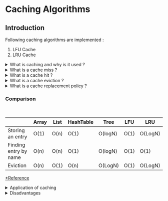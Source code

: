 # Caching Algorithms

## Introduction

Following caching algorithms are implemented :

1. LFU Cache
2. LRU Cache

<details>

<summary>
What is caching and why is it used ?
</summary>
Caching is a technique used to improve the performance of a system by storing the frequently used data in a cache. The cache is a temporary storage area which is used to store the frequently used data. The data stored in the cache is retrieved from the cache instead of the main memory. This reduces the time required to access the data and improves the performance of the system.
</details>

<details>
<summary>
What is a cache miss ?
</summary>
A cache miss occurs when the data is not present in the cache. The data is retrieved from the main memory and stored in the cache. This increases the time required to access the data and reduces the performance of the system.
</details>

<details>
<summary>
What is a cache hit ?
</summary>
A cache hit occurs when the data is present in the cache. The data is retrieved from the cache. This reduces the time required to access the data and improves the performance of the system.
</details>

<details>
<summary>What is a cache eviction ?</summary>

A cache eviction occurs when the data is removed from the cache. The data is removed from the cache to make space for the new data. This increases the time required to access the data and reduces the performance of the system.

</details>

<details>
<summary>What is a cache replacement policy ?</summary>
A cache replacement policy is a strategy used to decide which data should be removed from the cache when the cache is full. The data is removed from the cache to make space for the new data. This increases the time required to access the data and reduces the performance of the system.
</details>



 ### Comparison 
<br>

|  | Array | List | HashTable | Tree | LFU | LRU | 
| ----------- | ----------- | ----------- | ----------- |----------- | ----------- | ----------- |
| Storing an entry | O(1) | O(n) | O(1) | O(logN) | O(1) | O(LogN) |
| Finding entry by name | O(n) | O(n) | O(1) | O(logN) | O(1) | O(1) |
|Eviction | O(n) | O(1) | O(n) | O(LogN) | O(1) | O(LogN) |

[*Reference](https://stackoverflow.com/a/69716455)

<details>
<summary>
Application of caching
</summary>
Caching is used in the following applications:

* Decreased network costs manage cost during spike events
* Improved responsiveness like in case of RDBMS queries , Web page caching 
* Availability of content during network interruptions
* LRU can be used in google search engine 
* LFU is used in keyboards

</details>

<details>
<summary>
Disadvantages
</summary>

* The data is not accurate 
* If we don't know the exact data to be stored and have frequent cahce miss then it will cost us additonal latency 


</details>
